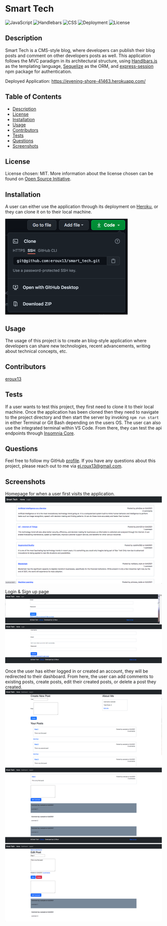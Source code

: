 # Smart Tech

![JavaScript](https://img.shields.io/badge/JavaScript-77.7%25-yellow)
![Handlebars](https://img.shields.io/badge/Handlebars-20.7%25-orange)
![CSS](https://img.shields.io/badge/CSS-1.6%25-purple)
![Deployment](https://img.shields.io/badge/Deployment-Heroku-purple)
![License](https://img.shields.io/badge/License-MIT-blue)

## Description

Smart Tech is a CMS-style blog, where developers can publish their blog posts and comment on other developers posts as well. This application follows the MVC paradigm in its architectural structure, using [Handlbars.js](https://handlebarsjs.com/guide/) as the templating language, [Sequelize](https://sequelize.org/) as the ORM, and [express-session](https://www.npmjs.com/package/express-session) npm package for authentication.

Deployed Application: https://evening-shore-41463.herokuapp.com/

## Table of Contents

- [Description](#description)
- [License](#license)
- [Installation](#installation)
- [Usage](#usage)
- [Contributors](#contributors)
- [Tests](#tests)
- [Questions](#questions)
- [Screenshots](#screenshots)

## License

License chosen: MIT.
More information about the license chosen can be found on [Open Source Initiative](https://opensource.org/licenses/MIT).

## Installation

A user can either use the application through its deployment on [Heroku](https://evening-shore-41463.herokuapp.com/), or they can clone it on to their local machine.

![Clone Screenshot](./public/assets/images/gitCloneScreenshot.png)

## Usage

The usage of this project is to create an blog-style application where developers can share new technologies, recent advancements, writing about technical concepts, etc.

## Contributors

[eroux13](https://www.github.com/eroux13)

## Tests

If a user wants to test this project, they first need to clone it to their local machine. Once the application has been cloned then they need to navigate to the project directory and then start the server by invoking `npm run start` in either Terminal or Git Bash depending on the users OS. The user can also use the integrated terminal within VS Code. From there, they can test the api endpoints through [Insomnia Core](https://insomnia.rest/).

## Questions

Feel free to follow my GitHub [profile](https://www.github.com/eroux13).
If you have any questions about this project, please reach out to me via ej.roux13@gmail.com.

## Screenshots

Homepage for when a user first visits the application.
![Homepage Screenshot](./public/assets/images/homepageScreenshot.png)

Login & Sign up page
![Login Screenshot](./public/assets/images/loginScreenshot.png)
![Signup Screenshot](./public/assets/images/signupScreenshot.png)

Once the user has either logged in or created an account, they will be redirected to their dashboard. From here, the user can add comments to existing posts, create posts, edit their created posts, or delete a post they created.
![Dashboard Screenshot](./public/assets/images/dashboardScreenshot.png)
![Add Comment Screenshot](./public/assets/images/commentScreenshot.png)
![Edit Post Screenshot](./public/assets/images/editPostScreenshot.png)

